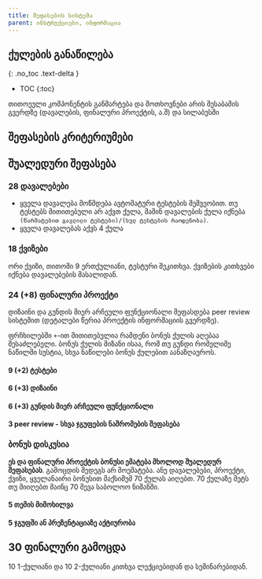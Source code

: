 ```yaml
---
title: შეფასების სისტემა
parent: ინსტრუქციები, ინფორმაცია
---
```



## ქულების განაწილება
{: .no_toc .text-delta }

- TOC
{:toc}

თითოეული კომპონენტის განმარტება და მოთხოვნები არის შესაბამის გვერდზე (დავალების, ფინალური პროექტის, ა.შ) და სილაბუსში

## შეფასების კრიტერიუმები

## შუალედური შეფასება
### 28 დავალებები
- ყველა დავალება მოწმდება ავტომატური ტესტების მეშვეობით. თუ ტესტებს მითითებული არ აქვთ ქულა, მაშინ დავალების ქულა იქნება `(წარმატებით გავლილი ტესტები)/(სულ ტესტების რაოდენობა)`.
- ყველა დავალებას აქვს 4 ქულა

### 18 ქვიზები
ორი ქვიზი, თითოში 9 ერთქულიანი, ტესტური შეკითხვა. ქვიზების კითხვები იქნება დავალებების მასალიდან.


### 24 (+8) ფინალური პროექტი
დიზაინი და გუნდის მიერ არჩეული ფუნქციონალი შეფასდება peer review სისტემით (დეტალები წერია პროექტის ინფორმაციის გვერდზე).

ფრჩხილებში `+`-ით მითითებულია რამდენი ბონუს ქულის აღებაა შესაძლებელი. ბონუს ქულის მიზანი ისაა, რომ თუ გუნდი რომელიმე ნაწილში სუსტია, სხვა ნაწილები ბონუს ქულებით აანაზღაუროს.
#### 9 (+2) ტესტები
#### 6 (+3) დიზაინი 
#### 6 (+3) გუნდის მიერ არჩეული ფუნქციონალი 
#### 3 peer review - სხვა ჯგუფების ნაშრომების შეფასება

### ბონუს დისკუსია
**ეს და ფინალური პროექტის ბონუსი ემატება მხოლოდ შუალედურ შეფასებას**. გამოცდის შედეგს არ მოემატება. ანუ დავალებები, პროექტი, ქვიზი, ყველანაირი ბონუსით მაქსიმუმ 70 ქულას აიღებთ. 70 ქულაზე მეტს თუ მიიღებთ მაინც 70 შევა საბოლოო ნიშანში. 
#### 5 თემის მიმოხილვა
#### 5 ჯგუფში ან პრეზენტაციაზე აქტიურობა

## 30 ფინალური გამოცდა
10 1-ქულიანი და 10 2-ქულიანი კითხვა ლექციებიდან და სემინარებიდან.

